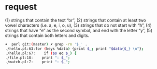 # request
(1) strings that contain the text “or”,
(2) strings that contain at least two vowel characters (i.e. a, e, i, o, u),
(3) strings that do not start with “h”,
(4) strings that have “e” as the second symbol, and end with the letter “y”,
(5) strings that contain both letters and digits.

```bash
➜  perl git:(master) ✗ grep -rn '$_' .
./hello.pl:63:for (keys %data) {print $_; print "$data{$_} \n"};
./hello.pl:67:    if ($s eq $_) {
./file.pl:18:    print ": $_";
./match.pl:7:    print ": $_";
```
